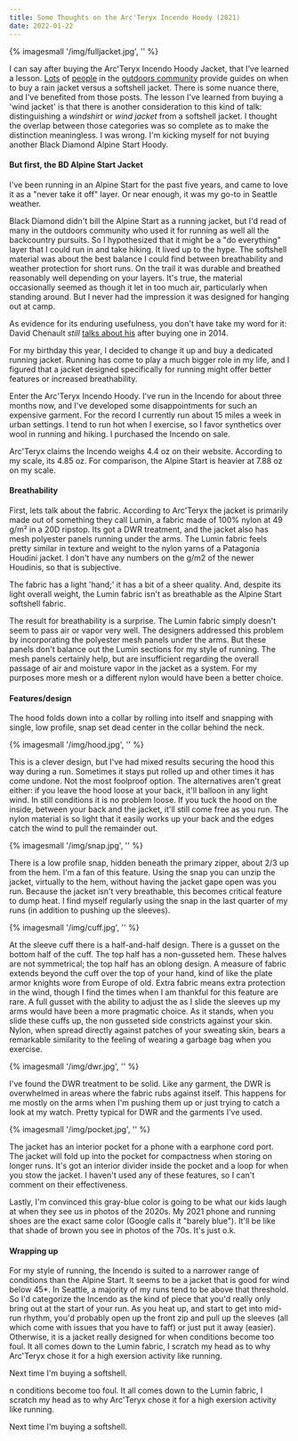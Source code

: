 ```yaml
---
title: Some Thoughts on the Arc'Teryx Incendo Hoody (2021)
date: 2022-01-22
---
```


{% imagesmall '/img/fulljacket.jpg', '' %}

I can say after buying the Arc'Teryx Incendo Hoody Jacket, that I've learned a lesson. [Lots](https://sectionhiker.com/what-is-the-difference-between-a-hard-shell-jacket-and-a-softshell-jacket/) of [people](https://www.switchbacktravel.com/hardshell-vs-softshell-jackets) in the [outdoors community](https://www.adventurealan.com/best-lightweight-rain-jacket/) provide guides on when to buy a rain jacket versus a softshell jacket. There is some nuance there, and I've benefited from those posts. The lesson I've learned from buying a 'wind jacket' is that there is another consideration to this kind of talk: distinguishing a _windshirt_ or _wind jacket_ from a softshell jacket. I thought the overlap between those categories was so complete as to make the distinction meaningless. I was wrong. I'm kicking myself for not buying another Black Diamond Alpine Start Hoody.

#### But first, the BD Alpine Start Jacket

I've been running in an Alpine Start for the past five years, and came to love it as a "never take it off" layer. Or near enough, it was my go-to in Seattle weather.

Black Diamond didn't bill the Alpine Start as a running jacket, but I'd read of many in the outdoors community who used it for running as well all the backcountry pursuits. So I hypothesized that it might be a "do everything" layer that I could run in and take hiking. It lived up to the hype. The softshell material was about the best balance I could find between breathability and weather protection for short runs. On the trail it was durable and breathed reasonably well depending on your layers. It's true, the material occasionally seemed as though it let in too much air, particularly when standing around. But I never had the impression it was designed for hanging out at camp.

As evidence for its enduring usefulness, you don't have take my word for it: David Chenault _still_ [talks about his](https://bedrockandparadox.com/2021/03/02/patagonia-stretch-terre-planing-hoody/) after buying one in 2014.

For my birthday this year, I decided to change it up and buy a dedicated running jacket. Running has come to play a much bigger role in my life, and I figured that a jacket designed specifically for running might offer better features or increased breathability.

Enter the Arc'Teryx Incendo Hoody. I've run in the Incendo for about three months now, and I've developed some disappointments for such an expensive garment. For the record I currently run about 15 miles a week in urban settings. I tend to run hot when I exercise, so I favor synthetics over wool in running and hiking. I purchased the Incendo on sale.

Arc'Teryx claims the Incendo weighs 4.4 oz on their website. According to my scale, its 4.85 oz. For comparison, the Alpine Start is heavier at 7.88 oz on my scale.

#### Breathability

First, lets talk about the fabric. According to Arc'Teryx the jacket is primarily made out of something they call Lumin, a fabric made of 100% nylon at 49 g/m² in a 20D ripstop. Its got a DWR treatment, and the jacket also has mesh polyester panels running under the arms. The Lumin fabric feels pretty similar in texture and weight to the nylon yarns of a Patagonia Houdini jacket. I don't have any numbers on the g/m2 of the newer Houdinis, so that is subjective.

The fabric has a light 'hand;' it has a bit of a sheer quality. And, despite its light overall weight, the Lumin fabric isn't as breathable as the Alpine Start softshell fabric.

The result for breathability is a surprise. The Lumin fabric simply doesn't seem to pass air or vapor very well. The designers addressed this problem by incorporating the polyester mesh panels under the arms. But these panels don't balance out the Lumin sections for my style of running. The mesh panels certainly help, but are insufficient regarding the overall passage of air and moisture vapor in the jacket as a system. For my purposes more mesh or a different nylon would have been a better choice.

#### Features/design

The hood folds down into a collar by rolling into itself and snapping with single, low profile, snap set dead center in the collar behind the neck.

{% imagesmall '/img/hood.jpg', '' %}

This is a clever design, but I've had mixed results securing the hood this way during a run. Sometimes it stays put rolled up and other times it has come undone. Not the most foolproof option. The alternatives aren't great either: if you leave the hood loose at your back, it'll balloon in any light wind. In still conditions it is no problem loose. If you tuck the hood on the inside, between your back and the jacket, it'll still come free as you run. The nylon material is so light that it easily works up your back and the edges catch the wind to pull the remainder out.

{% imagesmall '/img/snap.jpg', '' %}

There is a low profile snap, hidden beneath the primary zipper, about 2/3 up from the hem. I'm a fan of this feature. Using the snap you can unzip the jacket, virtually to the hem, without having the jacket gape open was you run. Because the jacket isn't very breathable, this becomes critical feature to dump heat. I find myself regularly using the snap in the last quarter of my runs (in addition to pushing up the sleeves).

{% imagesmall '/img/cuff.jpg', '' %}

At the sleeve cuff there is a half-and-half design. There is a gusset on the bottom half of the cuff. The top half has a non-gusseted hem. These halves are not symmetrical; the top half has an oblong design. A measure of fabric extends beyond the cuff over the top of your hand, kind of like the plate armor knights wore from Europe of old. Extra fabric means extra protection in the wind, though I find the times when I am thankful for this feature are rare. A full gusset with the ability to adjust the as I slide the sleeves up my arms would have been a more pragmatic choice. As it stands, when you slide these cuffs up, the non gusseted side constricts against your skin. Nylon, when spread directly against patches of your sweating skin, bears a remarkable similarity to the feeling of wearing a garbage bag when you exercise.

{% imagesmall '/img/dwr.jpg', '' %}

I've found the DWR treatment to be solid. Like any garment, the DWR is overwhelmed in areas where the fabric rubs against itself. This happens for me mostly on the arms when I'm pushing them up or just trying to catch a look at my watch. Pretty typical for DWR and the garments I've used.

{% imagesmall '/img/pocket.jpg', '' %}

The jacket has an interior pocket for a phone with a earphone cord port. The jacket will fold up into the pocket for compactness when storing on longer runs. It's got an interior divider inside the pocket and a loop for when you stow the jacket. I haven't used any of these features, so I can't comment on their effectiveness.

Lastly, I'm convinced this gray-blue color is going to be what our kids laugh at when they see us in photos of the 2020s. My 2021 phone and running shoes are the exact same color (Google calls it "barely blue"). It'll be like that shade of brown you see in photos of the 70s. It's just o.k.

#### Wrapping up

For my style of running, the Incendo is suited to a narrower range of conditions than the Alpine Start. It seems to be a jacket that is good for wind below 45\*. In Seattle, a majority of my runs tend to be above that threshold. So I'd categorize the Incendo as the kind of piece that you'd really only bring out at the start of your run. As you heat up, and start to get into mid-run rhythm, you'd probably open up the front zip and pull up the sleeves (all which come with issues that you have to faff) or just put it away (easier). Otherwise, it is a jacket really designed for when conditions become too foul. It all comes down to the Lumin fabric, I scratch my head as to why Arc'Teryx chose it for a high exersion activity like running.

Next time I'm buying a softshell.

n conditions become too foul. It all comes down to the Lumin fabric, I scratch my head as to why Arc'Teryx chose it for a high exersion activity like running.

Next time I'm buying a softshell.
